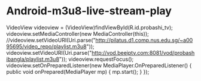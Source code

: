 # Android-m3u8-live-stream-play

VideoView videoview = (VideoView)findViewById(R.id.probashi_tv);
        videoview.setMediaController(new MediaController(this));
        //videoview.setVideoURI(Uri.parse("http://pilatus.d1.comp.nus.edu.sg/~a0095695/video_repo/playlist.m3u8"));
        videoview.setVideoURI(Uri.parse("http://vod.beeiptv.com:8081/vod/probashibangla/playlist.m3u8"));
        videoview.requestFocus();
        videoview.setOnPreparedListener(new MediaPlayer.OnPreparedListener() {
            public void onPrepared(MediaPlayer mp) {
                mp.start();
            }
        });
